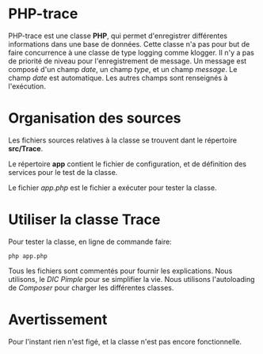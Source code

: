 # PHP-trace

PHP-trace est une classe **PHP**, qui permet d'enregistrer différentes informations dans une base de données. Cette classe n'a pas pour but de faire concurrence à une classe de type logging comme klogger. Il n'y a pas de priorité de niveau pour l'enregistrement de message.
Un message est composé d'un champ *date*, un champ *type*, et un champ *message*.
Le champ *date* est automatique. Les autres champs sont renseignés à l'exécution.

# Organisation des sources

Les fichiers sources relatives à la classe se trouvent dant le répertoire **src/Trace**.

Le répertoire **app** contient le fichier de configuration, et de définition des services pour le test de la classe.

Le fichier *app.php* est le fichier a exécuter pour tester la classe.

# Utiliser la classe **Trace**

Pour tester la classe, en ligne de commande faire:

    php app.php  

Tous les fichiers sont commentés pour fournir les explications.
Nous utilisons, le *DIC Pimple* pour se simplifier la vie.
Nous utilisons l'autoloading de *Composer* pour charger les différentes classes.
  
# Avertissement

Pour l'instant rien n'est figé, et la classe n'est pas encore fonctionnelle. 